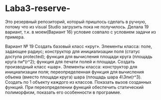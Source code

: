 # Laba3-reserve-
Это резервный репозиторий, который пришлось сделать в ручную, потому что из visual Studio загрузить пока не получилось.
Делала 19 вариант, т.к. в моем(Вариант 16) условие совпало с условием задачи из примера.

Вариант № 19 
Создать базовый класс «круг». Элементы класса: поле, задающее радиус; конструктор для инициализации поля (статус доступа protected); функция для вычисления 
площади круга (площадь круга пи*(r^2); функция для печати полей и площади. Создать производный класс «шар». Элементы класса: конструктор для инициализации поля; переопределенная функция для вычисления объема (вместо площади круга) шара 
(площадь шара 4\3*пи*(r^3). Создать по 1 объекту каждого из классов. Показать вызов созданных функций. При переопределении функций обеспечить статический полиморфизм, показать его особенности в программе. 
 

